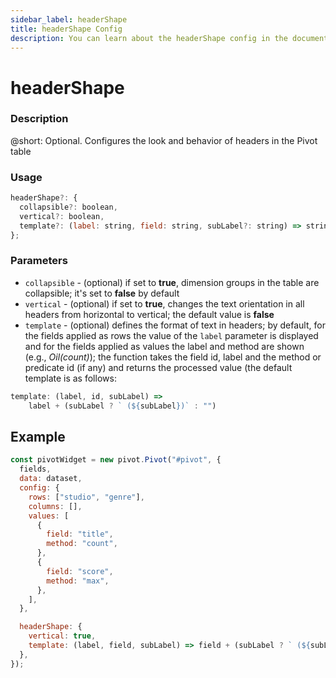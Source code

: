 ```yaml
---
sidebar_label: headerShape
title: headerShape Config
description: You can learn about the headerShape config in the documentation of the DHTMLX JavaScript Pivot library. Browse developer guides and API reference, try out code examples and live demos, and download a free 30-day evaluation version of DHTMLX Pivot.
---
```


# headerShape

### Description

@short: Optional. Configures the look and behavior of headers in the Pivot table

### Usage

~~~jsx  
headerShape?: {
  collapsible?: boolean,
  vertical?: boolean,
  template?: (label: string, field: string, subLabel?: string) => string
};
~~~

### Parameters

- `collapsible` - (optional) if set to **true**, dimension groups in the table are collapsible; it's set to **false** by default
- `vertical` - (optional) if set to **true**, changes the text orientation in all headers from horizontal to vertical; the default value is **false**
- `template` - (optional) defines the format of text in headers; by default, for the fields applied as rows the value of the `label` parameter is displayed and for the fields applied as values the label and method are shown (e.g., *Oil(count)*); the function takes the field id, label and the method or predicate id (if any) and returns the processed value (the default template is as follows: 
~~~js
template: (label, id, subLabel) =>
    label + (subLabel ? ` (${subLabel})` : "")
~~~


## Example

~~~jsx {19-22}
const pivotWidget = new pivot.Pivot("#pivot", {
  fields,
  data: dataset,
  config: {
    rows: ["studio", "genre"],
    columns: [],
    values: [
      {
        field: "title",
        method: "count",
      },
      {
        field: "score",
        method: "max",
      },
    ],
  },

  headerShape: {
    vertical: true,
    template: (label, field, subLabel) => field + (subLabel ? ` (${subLabel})` : ""),
  },
});
~~~
